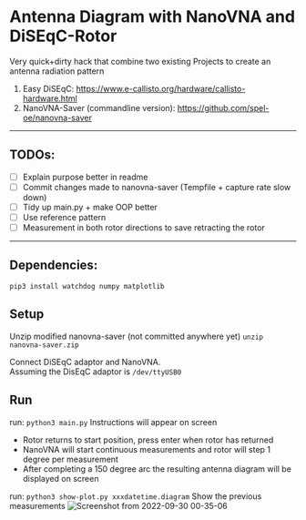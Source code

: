 # Antenna Diagram with NanoVNA and DiSEqC-Rotor

Very quick+dirty hack that combine two existing Projects to create an antenna radiation pattern

1. Easy DiSEqC: https://www.e-callisto.org/hardware/callisto-hardware.html
2. NanoVNA-Saver (commandline version): https://github.com/spel-oe/nanovna-saver

<hr>

## TODOs:

- [ ] Explain purpose better in readme
- [ ] Commit changes made to nanovna-saver (Tempfile + capture rate slow down)
- [ ] Tidy up main.py + make OOP better
- [ ] Use reference pattern
- [ ] Measurement in both rotor directions to save retracting the rotor
<hr>

## Dependencies:

`pip3 install watchdog numpy matplotlib`

## Setup

Unzip modified nanovna-saver (not committed anywhere yet)
`unzip nanovna-saver.zip`

Connect DiSEqC adaptor and NanoVNA.  
Assuming the DisEqC adaptor is `/dev/ttyUSB0`

## Run
run: `python3 main.py`
Instructions will appear on screen
* Rotor returns to start position, press enter when rotor has returned
* NanoVNA will start continuous measurements and rotor will step 1 degree per measurement
* After completing a 150 degree arc the resulting antenna diagram will be displayed on screen

run: `python3 show-plot.py xxxdatetime.diagram`
Show the previous measurements
![Screenshot from 2022-09-30 00-35-06](https://user-images.githubusercontent.com/53058231/193336436-fb546d05-395a-49b8-9bd2-a1e6c3826045.png)


